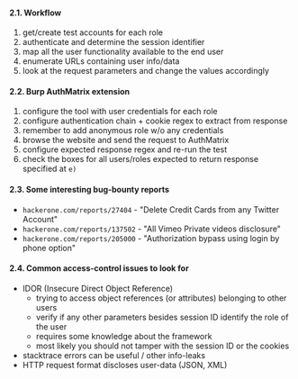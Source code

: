 #### 2.1. Workflow

1. get/create test accounts for each role
2. authenticate and determine the session identifier
2. map all the user functionality available to the end user
3. enumerate URLs containing user info/data
4. look at the request parameters and change the values accordingly


#### 2.2. Burp AuthMatrix extension

1. configure the tool with user credentials for each role
2. configure authentication chain + cookie regex to extract from response
3. remember to add anonymous role w/o any credentials
4. browse the website and send the request to AuthMatrix
5. configure expected response regex and re-run the test
6. check the boxes for all users/roles expected to return response specified at `e)`


#### 2.3. Some interesting bug-bounty reports

- `hackerone.com/reports/27404` - "Delete Credit Cards from any Twitter Account"
- `hackerone.com/reports/137502` - "All Vimeo Private videos disclosure"
- `hackerone.com/reports/205000` - "Authorization bypass using login by phone option"


#### 2.4. Common access-control issues to look for

- IDOR (Insecure Direct Object Reference)
   - trying to access object references (or attributes) belonging to other users
   - verify if any other parameters besides session ID identify the role of the user
   - requires some knowledge about the framework
   - most likely you should not tamper with the session ID or the cookies
- stacktrace errors can be useful / other info-leaks
- HTTP request format discloses user-data (JSON, XML)
